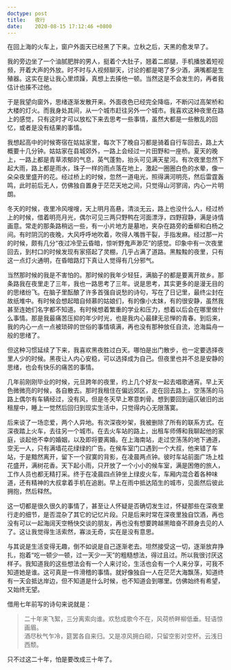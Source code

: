 ```yaml
---
doctype: post
title:   夜行
date:    2020-08-15 17:12:46 +0800
---
```


在回上海的火车上，窗户外面天已经黑了下来。立秋之后，天黑的愈发早了。

我的旁边坐了一个油腻肥胖的男人，挺着个大肚子，翘着二郎腿，手机播放着短视频，开着大声的外放。时不时与人视频聊天，讨论的都是喝了多少酒，满嘴都是生殖器。这实在是让我心里烦躁，真想上去揍他一顿。当然这是不会发生的，再者我估计也揍不过他。

于是我望向窗外，思绪逐渐发散开来。外面夜色已经完全降临，不断闪过高架桥和大楼的灯火。而我身处其间，从一个城市赶往另外一个城市。我喜欢这种夜里在路上的感觉，只有这时才可以放松下来去思考一些事情，虽然大都是一些散乱的回忆，或者是没有结果的事情。

我想起高中的时候寄宿在姑姑家里，每次下了晚自习都是骑着自行车回去，路上大概要十几分钟。姑姑家在县城郊外，一路上会经过一片田野和一座桥。夏天的晚上，一路上都是青草浓郁的气息，英气蓬勃，抬头可见满天星河。有次夜里忽然下起大雨，路上都是雨水，珠子一样的雨点落在地上，激起一圈圈白色的水晕，像一朵朵夜里盛开的花。经过桥上的时候，忽然一道电光，照得满河明亮，然后雷霆轰鸣，此时前后无人，仿佛独自置身于茫茫天地之间，只觉得山河寥阔，内心一片明朗。

冬天的时候，夜里冷风嗖嗖，天上明月高悬，清淡无云，路上也没什么人，经过桥上的时候，借着明亮月光，偶尔可见三两只野鸭在河面漂浮，四野寂静，满是诗情画意。常走的那条路稍远一些，有一小片地方是墓地，夹杂在路旁的垂柳和白杨之间。有时阴沉的夜晚，大风呼呼地吹着，吹得人嘴唇干裂，手指发麻。经过那一片的时候，颇有几分“夜过冷茔云昏暗，惊听野鬼声渺茫”的感觉。印象中有一次夜里回去，到村口的时候发现有家搭起了灵棚，几乎占满了道路。黑黢黢的夜里，只有这一点灯火通明，在昏暗路灯下真让人觉得有几分邪气。

当然那时候的我是不害怕的。那时候的我年少轻狂，满脑子的都是要离开故乡。那条路我在夜里走了三年，我也一路思考了三年。说是思考，其实更多的是漫无目的的思绪纷飞。在脑子里酝酿了许多首强自说愁的诗句，写在了日记里，最终尘封在故纸堆中。有时候会想起暗自倾慕的姑娘们，有的像小太妹，有的很安静，虽然我甚至连她们名字都不知道。有时候想着繁重的学业和压力，想着以后会在哪里做什么事情。那是我最痛苦压抑的年少时光，也是我内心最肆无忌惮的青春。到后来，我的内心一点一点被琐碎的世俗的事情填满，再也没有那种放任自流，沧海扁舟一般的思绪了。

但这种习惯延续了下来，我喜欢黑夜胜过白天。哪怕是出门散步，也一定要选择夜里人少的时候。黑夜让人内心安稳，可以选择成为自己。但夜里也并不总是安静的思绪，也会有快乐的痛苦的事情。

几年前刚刚毕业的时候，元旦跨年的夜里，约上几个好友一起去唱歌通宵。早上天色微微亮的时候，各自散去。那时我租住在偏远郊区，走在回去路上，空荡荡的马路上偶尔有车辆经过，没有风，但是冬天早上寒意刺骨。想到要回到逼仄破旧的出租屋中，睡上一觉然后回归到现实生活中，只觉得内心无限落寞。

后来谈了一场恋爱，两个人异地。有次深夜吵架，我被删除了所有的联系方式。在深夜踏上火车，去往另一个城市。在去火车站的路上，出租车师傅和我聊起他的家庭，谈起他不幸的婚姻，以及即将要离婚。在上海南站，走过空荡荡的地下通道，空无一人，只有满墙花花绿绿的广告。在候车室门口遇到一个大叔，他来错了车站，于是黯然离开，留下一个寂寞的背影，在凌晨两点钟。彼时车站前面广场上桂花盛开，满树花香。天下起小雨，只开放了一个小小的候车室，满是困倦的旅人，工作人员也都无精打采。终于在凌晨四点钟坐上绿皮火车，车厢内混合着各种味道，还有精神的大叔拿着手机在追剧。早上在雨中抵达陌生的城市，见面然后彼此拥抱，然后释然。

这一切都是很久很久的事情了，甚至让人怀疑是否确切发生过，怀疑那些在深夜里行走的细节，是否混杂了其它的记忆片段。只是后来时常在深夜里独自饮酒，再也没有可以一起海阔天空畅快交谈的朋友，再也没有想要跨越黑暗奋不顾身去见的人了。这让我觉得生活索然，寡淡无奇，实在是没有意思。

与其说是生活变得无趣，倒不如说是自己逐渐老去。坦然接受这一切，逐渐放弃挣扎，抱着“吃一顿少一顿，过一天少一天”的粗糙想法，得过且过。所以我很讨厌这样子。我知道我的这些想法会有一个人来讨论，生活也会有一个人来分享，可我不知道她是谁。这可真是一件滑稽的事情。就好像独自一人在茫茫大海飘荡，知道终有一天会抵达岸边，但不知道是什么时候，也不知道会到哪里。仿佛始终有希望，又始终无望。

借用七年前写的诗句来说就是：

> 二十年来飞絮，三分离索向谁。欢愁成歌今不在，风荷桥畔柳低垂。轻语惊画眉。<br>
> 酒尽秋气乍冷，筵罢各自来归。又是凉风拥白砌，只留空影对空杯。云浅日西颓。

只不过这二十年，怕是要改成三十年了。
